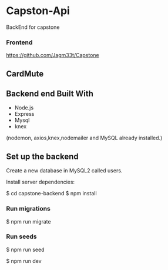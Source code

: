 # Capston-Api
BackEnd for capstone 

### Frontend

https://github.com/Jagm33t/Capstone

## CardMute

## Backend end Built With
- Node.js
- Express
- Mysql
- knex

(nodemon, axios,knex,nodemailer and MySQL already installed.)
## Set up the backend
Create a new database in MySQL2 called users.

Install server dependencies:

$ cd capstone-backend
$ npm install

### Run migrations

$ npm run migrate

### Run seeds

$ npm run seed

$ npm run dev

